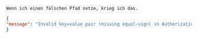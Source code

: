     Wenn ich einen falschen Pfad setze, krieg ich das. 

```json
{
"message": "Invalid key=value pair (missing equal-sign) in Authorization header (hashed with SHA-256 and encoded with Base64): 'dflVwyr/vSB0ZGKMU0cSzrImIdhli7OaUOWGICuIBgg='."
}
``` 
